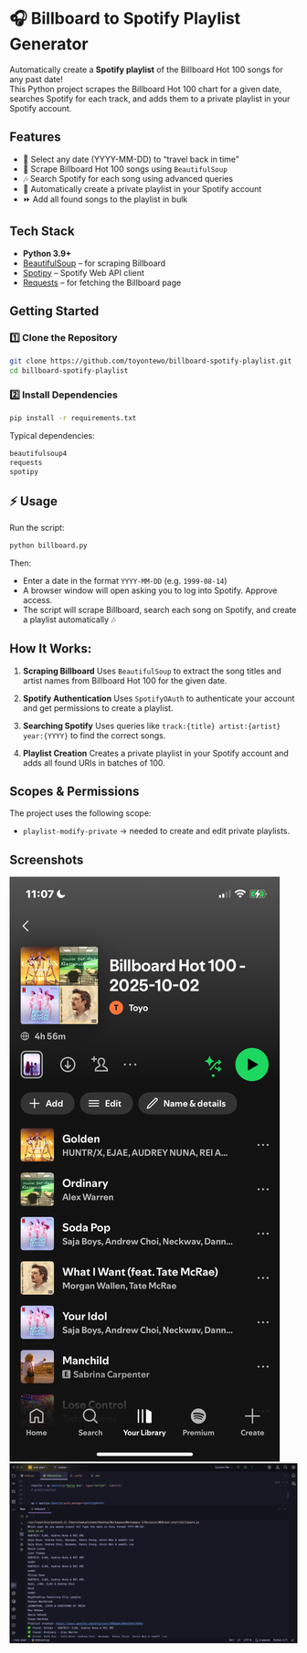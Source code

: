 
# 🎧 Billboard to Spotify Playlist Generator

Automatically create a **Spotify playlist** of the Billboard Hot 100 songs for any past date!  
This Python project scrapes the Billboard Hot 100 chart for a given date, searches Spotify for each track, and adds them to a private playlist in your Spotify account.


## Features
- 📅 Select any date (YYYY-MM-DD) to “travel back in time”
- 📰 Scrape Billboard Hot 100 songs using `BeautifulSoup`
- 🎶 Search Spotify for each song using advanced queries
- 📝 Automatically create a private playlist in your Spotify account
- ⏩ Add all found songs to the playlist in bulk


## Tech Stack
- **Python 3.9+**
- [BeautifulSoup](https://www.crummy.com/software/BeautifulSoup/) – for scraping Billboard
- [Spotipy](https://spotipy.readthedocs.io/) – Spotify Web API client
- [Requests](https://docs.python-requests.org/) – for fetching the Billboard page


## Getting Started

### 1️⃣ Clone the Repository
```bash
git clone https://github.com/toyontewo/billboard-spotify-playlist.git
cd billboard-spotify-playlist
````

### 2️⃣ Install Dependencies

```bash
pip install -r requirements.txt
```

Typical dependencies:

```
beautifulsoup4
requests
spotipy
```


## ⚡ Usage

Run the script:

```bash
python billboard.py
```

Then:

* Enter a date in the format `YYYY-MM-DD` (e.g. `1999-08-14`)
* A browser window will open asking you to log into Spotify. Approve access.
* The script will scrape Billboard, search each song on Spotify, and create a playlist automatically 🎶




## How It Works:

1. **Scraping Billboard**
   Uses `BeautifulSoup` to extract the song titles and artist names from Billboard Hot 100 for the given date.

2. **Spotify Authentication**
   Uses `SpotifyOAuth` to authenticate your account and get permissions to create a playlist.

3. **Searching Spotify**
   Uses queries like `track:{title} artist:{artist} year:{YYYY}` to find the correct songs.

4. **Playlist Creation**
   Creates a private playlist in your Spotify account and adds all found URIs in batches of 100.


##  Scopes & Permissions

The project uses the following scope:

* `playlist-modify-private` → needed to create and edit private playlists.

## Screenshots
![Phone SS](https://github.com/Toyontewo/billboard-spotify-playlist/blob/main/img/phonep.png)
![Laptop SS](https://github.com/Toyontewo/billboard-spotify-playlist/blob/main/img/codep.png)

